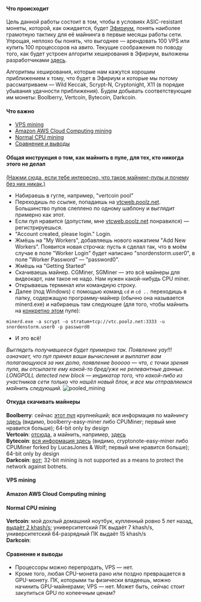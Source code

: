 #### Что происходит

Цель данной работы состоит в том, чтобы в условиях ASIC-resistant монеты, которой, как ожидается, будет [Эфириум](https://github.com/snordenstorm/wiki/wiki/My-Ethereum-Homepage), понять наиболее грамотную тактику для её майнинга в первые месяцы работы сети. Упрощая, неплохо бы понять, что выгоднее — арендовать 100 VPS или купить 100 процессоров на авито. Текущие соображения по поводу того, как будет устроен алгоритм хеширования в Эфириум, выложены разработчиками [здесь](https://forum.ethereum.org/discussion/197/mining-faq-live-updates/p1).

Алгоритмы хеширования, которые нам кажутся хорошим приближением к тому, что будет в Эфириум и которые мы потому рассматриваем — Wild Keccak, Scrypt-N, Cryptonight, X11 (в порядке убывания удачности приближения). Будем добывать соответствующие им монеты: Boolberry, Vertcoin, Bytecoin, Darkcoin. 

#### Что важно

* [VPS mining](https://github.com/snordenstorm/wiki/wiki/Ether-CPU-mining#vps-mining)
* [Amazon AWS Cloud Computing mining](https://github.com/snordenstorm/wiki/wiki/Ether-CPU-mining#amazon-aws-cloud-computing-mining)
* [Normal CPU mining](https://github.com/snordenstorm/wiki/wiki/Ether-CPU-mining#normal-cpu-mining)
* [Сравнение и выводы](https://github.com/snordenstorm/wiki/wiki/Ether-CPU-mining#%D0%A1%D1%80%D0%B0%D0%B2%D0%BD%D0%B5%D0%BD%D0%B8%D0%B5-%D0%B8-%D0%B2%D1%8B%D0%B2%D0%BE%D0%B4%D1%8B)

#### Общая инструкция о том, как майнить в пуле, для тех, кто никогда этого не делал

[(Нажми сюда, если тебе интересно, что такое майнинг-пулы и почему без них никак.)](https://github.com/snordenstorm/wiki/wiki/%D0%9C%D0%B0%D0%B9%D0%BD%D0%B8%D0%BD%D0%B3-%D0%B1%D0%B8%D1%82%D0%BA%D0%BE%D0%B9%D0%BD%D0%BE%D0%B2#%D0%A7%D1%82%D0%BE-%D1%82%D0%B0%D0%BA%D0%BE%D0%B5-%D0%BC%D0%B0%D0%B9%D0%BD%D0%B8%D0%BD%D0%B3-%D0%BF%D1%83%D0%BB%D1%8B)

* Набираешь в гугле, например, "vertcoin pool"
* Переходишь по ссылке, попадаешь на [vtcweb.poolz.net](http://vtcweb.poolz.net/). Большинство пулов слеплено по одному шаблону и выглядит примерно как этот. 
* Если пул нравится (допустим, мне [vtcweb.poolz.net](http://vtcweb.poolz.net/) понравился) — регистрируешься.
* "Account created, please login." Login.
* Жмёшь на "My Workers", добавляешь нового нажатием "Add New Workers". Появится новая строчка: пусть я сделал так, что в моём случае в поле "Worker Login" будет написано "snordenstorm.user0", в поле "Worker Password" — "password0".
* Жмёшь на "Getting Started"
* Скачиваешь майнер. CGMiner, SGMiner — это всё майнеры для видеокарт, нам такое не надо. Нам нужен какой-нибудь CPU miner.
* Открываешь терминал или командную строку.
* Далее (под Windows) с помощью команд `cd` и `cd ..` переходишь в папку, содержащую программу-майнер (обычно она называется minerd.exe) и набираешь там следующее (для того, чтобы майнить на [конкретно этом](http://vtcweb.poolz.net/index.php?page=gettingstarted) пуле):

```
minerd.exe -a scrypt -o stratum+tcp://vtc.poolz.net:3333 -u snordenstorm.user0 -p password0
```
* И это всё! 

*Выглядеть получившееся будет примерно так. Появление yay!!! означает, что пул принял ваши вычисления и выплатит вам полагающуюся за них долю, появление booooo — что, с точки зрения пула, вы отсылаете ему какой-то бред/уже не релевантные данные. LONGPOLL detected new block — индикатор того, что какой-либо из участников сети только что нашёл новый блок, и все мы отправляемся майнить следующий.*
![pooled_mining](https://dl.dropboxusercontent.com/u/14533127/paperfor/pooled_mining.png)


#### Откуда скачивать майнеры

**Boolberry**: сейчас [этот пул](http://cncoin.farm/) крупнейший; вся информация по майнингу [здесь](http://cncoin.farm/#getting_started) (видимо, boolberry-easy-miner либо CPUMiner; первый мне нравится больше); 64-bit only by design<br>
**Vertcoin**: [отсюда](https://bitcointalk.org/index.php?topic=55038.msg654850#msg654850), а майнить, например, [здесь](http://vtcweb.poolz.net/)<br>
**Bytecoin**: [вся информация здесь](http://bcn.extremepool.org/#getting_started) (видимо, cryptonote-easy-miner либо CPUMiner forked by LucasJones & Wolf; первый мне нравится больше); 64-bit only by design<br>
**Darkcoin**: [вот](http://wiki.darkcoin.eu/wiki/Mining_Darkcoin#Mining_Programs); 32-bit mining is not supported as a means to protect the network against botnets.

#### VPS mining

<!--VPS я искал [здесь](https://poiskvps.ru/). -->

#### Amazon AWS Cloud Computing mining

#### Normal CPU mining

**Vertcoin**: мой дохлый домашний ноутбук, купленный ровно 5 лет назад, [выдаёт 2 khash/s](https://dl.dropboxusercontent.com/u/14533127/experiment/Vertcoin/vertcoin_my.png); университетский ПК выдаёт 7 khash/s, университетский 64-разрядный ПК выдаёт 15 khash/s <br>
**Darkcoin**:  

#### Сравнение и выводы

* Процессоры можно перепродать, VPS — нет.
* Кроме того, любая CPU-монета рано или поздно превращается в GPU-монету. ПК, которыми ты физически владеешь, можно начинить GPU-майнерами; VPS — нет. Может быть, сейчас стоит закупиться GPU по копеечным ценам?